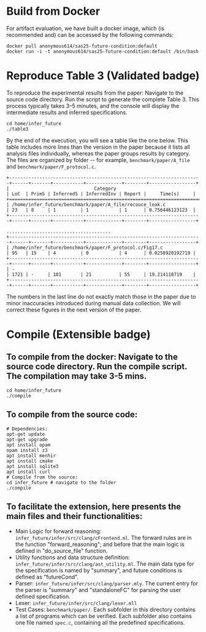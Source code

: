 # Build from Docker

For artifact evaluation, we have built a docker image, which (is recommended and) can be accessed
by the following commands:

```
docker pull anonymous614/sas25-future-condition:default
docker run -i -t anonymous614/sas25-future-condition:default /bin/bash
```

# Reproduce Table 3 (Validated badge)

To reproduce the experimental results from the paper:
Navigate to the source code directory.
Run the script to generate the complete Table 3.
This process typically takes 3–5 minutes, and the console will display the intermediate results and inferred specifications.

```
cd home/infer_future
./table3 
```

By the end of the execution, you will see a table like the one below.
This table includes more lines than the version in the paper because it lists all analysis files individually, whereas the paper groups results by category.
The files are organized by folder -- for example, `benchmark/paper/A_file` and `benchmark/paper/F_protocol.c`.


```
+----------------------------------------------------------------------+------+-------+-----------+-------------+--------+-----------------+
|                               Category                               | LoC  | PrimS | InferredS | InferredInv | Report |     Time(s)     |
+======================================================================+======+=======+===========+=============+========+=================+
| /home/infer_future/benchmark/paper/A_file/recouce_leak.c             | 23   | 8     | 1         | 1           | 1      | 0.756446123123  |
+----------------------------------------------------------------------+------+-------+-----------+-------------+--------+-----------------+
                                                  ......................................
+----------------------------------------------------------------------+------+-------+-----------+-------------+--------+-----------------+
| /home/infer_future/benchmark/paper/F_protocol.c/Fig17.c              | 95   | 15    | 4         | 0           | 4      | 0.0258920192719 |
+----------------------------------------------------------------------+------+-------+-----------+-------------+--------+-----------------+
| -                                                                    | 1721 | -     | 101       | 21          | 55     | 19.214118719    |
+----------------------------------------------------------------------+------+-------+-----------+-------------+--------+-----------------+
```

The numbers in the last line do not exactly match those in the paper due to minor inaccuracies introduced during manual data collection. We will correct these figures in the next version of the paper.

# Compile (Extensible badge)

## To compile from the docker: Navigate to the source code directory. Run the compile script. The compilation may take 3-5 mins. 

```
cd home/infer_future
./compile
```

## To compile from the source code: 


```
# Dependencies: 
apt-get update
apt-get upgrade
apt install opam
opam install z3
apt install menhir
apt install cmake
apt install sqlite3 
apt install curl
# Compile from the source: 
cd infer_future # navigate to the folder 
./compile
```

## To facilitate the extension, here presents the main files and their functionalities: 

- Main Logic for forward reasoning: `infer_future/infer/src/clang/cFrontend.ml`. The forward rules are in the function "forward_reasoning"; and before that the main logic is defined in "do_source_file" function. 
- Utility functions and data structure definition: `infer_future/infer/src/clang/ast_utility.ml`. The main data type for the specification is named by "summary", and future conditions is defined as "futureCond". 
- Parser: `infer_future/infer/src/clang/parser.mly`. The current entry for the parser is "summary" and "standaloneFC" for parsing the user defined specification. 
- Lexer: `infer_future/infer/src/clang/lexer.mll` 
- Test Cases: `benchmark/paper/`. Each subfolder in this directory contains a list of programs which can be verified. Each subfolder also contains one file named `spec.c`, containing all the predefined specifications.  


